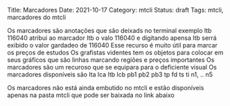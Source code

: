 Title: Marcadores
Date: 2021-10-17
Category: mtcli
Status: draft
Tags: mtcli, marcadores do mtcli


Os marcadores são anotações que são deixads no terminal exemplo ltb 116040 atribui ao marcador ltb o valo 116040 e digitando apensa ltb serrá exibido o valor gardadeo de 116040
Esse recurso é muito útil para marcar os preços de estudos Os grafistas videntes tem os objetos para colocar em seus gráficos que são linhas marcando regiões e preços importantes
Os marcadores são um recuroso que se equipara para o deficiente visual 
Os marcadores disponíveis são
lta
lca
ltb
lcb
pb1
pb2
pb3
tp
fd
ts
ti
n1, .. n5

Os marcadores não está ainda embutido no mtcli e estão disponíveis apenas na pasta mtcli que pode ser baixada no link abaixo
